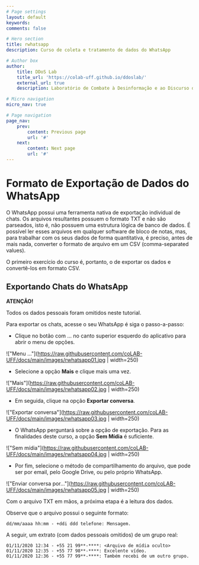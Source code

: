 ```yaml
---
# Page settings
layout: default
keywords:
comments: false

# Hero section
title: rwhatsapp
description: Curso de coleta e tratamento de dados do WhatsApp

# Author box
author:
    title: DDoS Lab
    title_url: 'https://colab-uff.github.io/ddoslab/'
    external_url: true
    description: Laboratório de Combate à Desinformação e ao Discurso de Ódio em Sistemas de Comunicação em Rede

# Micro navigation
micro_nav: true

# Page navigation
page_nav:
    prev:
        content: Previous page
        url: '#'
    next:
        content: Next page
        url: '#'
---
```


# Formato de Exportação de Dados do WhatsApp

O WhatsApp possui uma ferramenta nativa de exportação individual de chats. Os arquivos resultantes possuem o formato TXT e não são parseados, isto é, não possuem uma estrutura lógica de banco de dados. É possível ler esses arquivos em qualquer software de bloco de notas, mas, para trabalhar com os seus dados de forma quantitativa, é preciso, antes de mais nada, converter o formato de arquivo em um CSV (comma-separated values).

O primeiro exercício do curso é, portanto, o de exportar os dados e convertê-los em formato CSV.

## Exportando Chats do WhatsApp

<div class="callout callout--warning">
    <p><strong>ATENÇÃO!</strong></p>
    <p>Todos os dados pessoais foram omitidos neste tutorial.</p>
</div>

Para exportar os chats, acesse o seu WhatsApp é siga o passo-a-passo:

* Clique no botão com ... no canto superior esquerdo do aplicativo para abrir o menu de opções.

!["Menu ..."](https://raw.githubusercontent.com/coLAB-UFF/docs/main/images/rwhatsapp01.jpg | width=250)

* Selecione a opção **Mais** e clique mais uma vez.

!["Mais"](https://raw.githubusercontent.com/coLAB-UFF/docs/main/images/rwhatsapp02.jpg | width=250)

* Em seguida, clique na opção **Exportar conversa**.

!["Exportar conversa"](https://raw.githubusercontent.com/coLAB-UFF/docs/main/images/rwhatsapp03.jpg | width=250)

* O WhatsApp perguntará sobre a opção de exportação. Para as finalidades deste curso, a opção **Sem Mídia** é suficiente.

!["Sem mídia"](https://raw.githubusercontent.com/coLAB-UFF/docs/main/images/rwhatsapp04.jpg | width=250)

* Por fim, selecione o método de compartilhamento do arquivo, que pode ser por email, pelo Google Drive, ou pelo próprio WhatsApp.

!["Enviar conversa por..."](https://raw.githubusercontent.com/coLAB-UFF/docs/main/images/rwhatsapp05.jpg | width=250)

Com o arquivo TXT em mãos, a próxima etapa é a leitura dos dados.

Observe que o arquivo possui o seguinte formato:

```
dd/mm/aaaa hh:mm - +ddi ddd telefone: Mensagem.
```

A seguir, um extrato (com dados pessoais omitidos) de um grupo real:


```
01/11/2020 12:34 - +55 21 99**-****: <Arquivo de mídia oculto>
01/11/2020 12:35 - +55 77 98**-****: Excelente vídeo.
01/11/2020 12:36 - +55 77 99**-****: Também recebi de um outro grupo.
```




